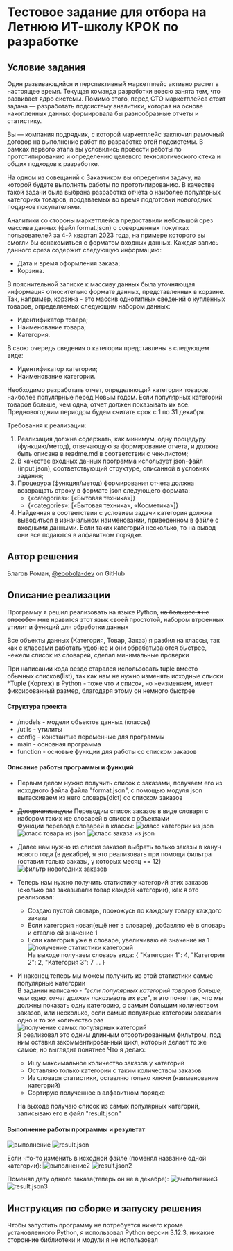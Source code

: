 # Тестовое задание для отбора на Летнюю ИТ-школу КРОК по разработке

## Условие задания
Один развивающийся и перспективный маркетплейс активно растет в настоящее время. Текущая команда разработки вовсю занята тем, что развивает ядро системы. Помимо этого, перед CTO маркетплейса стоит задача — разработать подсистему аналитики, которая на основе накопленных данных формировала бы разнообразные отчеты и статистику.

Вы — компания подрядчик, с которой маркетплейс заключил рамочный договор на выполнение работ по разработке этой подсистемы. В рамках первого этапа вы условились провести работы по прототипированию и определению целевого технологического стека и общих подходов к разработке.

На одном из совещаний с Заказчиком вы определили задачу, на которой будете выполнять работы по прототипированию. В качестве такой задачи была выбрана разработка отчета о наиболее популярных категориях товаров, продаваемых во время подготовки новогодних подарков покупателями.

Аналитики со стороны маркетплейса предоставили небольшой срез массива данных (файл format.json) о совершенных покупках пользователей за 4-й квартал 2023 года, на примере которого вы смогли бы ознакомиться с форматом входных данных. Каждая запись данного среза содержит следующую информацию:
- Дата и время оформления заказа;
- Корзина.

В пояснительной записке к массиву данных была уточняющая информация относительно формате данных, представленных в корзине. Так, например, корзина - это массив однотипных сведений о купленных товаров, определяемых следующим набором данных:
- Идентификатор товара;
- Наименование товара;
- Категория.

В свою очередь сведения о категории представлены в следующем виде:
- Идентификатор категории;
- Наименование категории.

Необходимо разработать отчет, определяющий категории товаров, наиболее популярные перед Новым годом. Если популярных категорий товаров больше, чем одна, отчет должен показывать их все. Предновогодним периодом будем считать срок с 1 по 31 декабря.

Требования к реализации:
1. Реализация должна содержать, как минимум, одну процедуру (функцию/метод), отвечающую за формирование отчета, и должна быть описана в readme.md в соответствии с чек-листом;
2. В качестве входных данных программа использует json-файл (input.json), соответствующий структуре, описанной в условиях задания;
3. Процедура (функция/метод) формирования отчета должна возвращать строку в формате json следующего формата:
   - {«categories»: [«Бытовая техника»]}
   - {«categories»: [«Бытовая техника», «Косметика»]}
4. Найденная в соответствии с условием задачи категория должна выводиться в изначальном наименовании, приведенном в файле с входными данными. Если таких категорий несколько, то на вывод они все подаются в алфавитном порядке.

## Автор решения

Благов Роман, [@ebobola-dev](https://github.com/ebobola-dev) on GitHub

## Описание реализации
Программу я решил реализовать на языке Python, ~~на большее я не способен~~ мне нравится этот язык своей простотой, набором втроенных утилит и функций для обработки данных

Все объекты данных (Категория, Товар, Заказ) я разбил на классы, так как с классами работать удобнее и они обрабатываются быстрее, нежели список из словарей, сделал минимальные проверки

При написании кода везде старался использовать tuple вместо обычных списков(list), так как нам не нужно изменять исходные списки<br>
*Tuple (Кортеж) в Python - тоже что и список, но неизменяем, имеет фиксированный размер, благодаря этому он немного быстрее

#### Структура проекта
- /models - модели объектов данных (классы)
- /utils - утилиты
- config - константые переменные для программы
- main - основная программа
- function - основые функции для работы со списком заказов

#### Описание работы программы и функций
- Первым делом нужно получить список с заказами, получаем его из исходного файла файла "format.json", c помощью модуля json вытаскиваем из него словарь(dict) со списком заказов
- ~~Десериализацуем~~ Переводим список заказов в виде словаря с набором таких же словарей в список с объектами<br>
	Функции перевода словарей в классы:
	<img src="images/category_from_json.png" alt="класс категории из json">
	<img src="images/product_from_json.png" alt="класс товара из json">
	<img src="images/order_from_json.png" alt="класс заказа из json">

- Далее нам нужно из списка заказов выбрать только заказы в канун нового года (в декабре), я это реализовать при помощи фильтра (оставил только заказы, у которых месяц == 12)
	<img src="images/get_new_year_eve_orders.png" alt="фильтр новогодних заказов">
- Теперь нам нужно получить статистику категорий этих заказов (сколько раз заказывали товар каждой категории), как я это реализовал:
	- Создаю пустой словарь, прохожусь по каждому товару каждого заказа
	- Если категория новая(ещё нет в словаре), добавляю её в словарь и ставлю ей значение 1
	- Если категория уже в словаре, увеличиваю её значение на 1
	<img src="images/get_category_statistics.png" alt="получение статистики категорий" width><br>
	На выходе получаем словарь вида:
	{
		"Категория 1": 4,
		"Категория 2": 2,
		"Категория 3": 7
		...
	}
- И наконец теперь мы можем получить из этой статистики самые популярные категории<br>
	В задании написано - *"если популярных категорий товаров больше, чем одна, отчет должен показывать их все"*, я это понял так, что мы должны показать одну категорию, с самым большим количеством заказов, или несколько, если самые популярые категории заказали одно и то же количество раз
	<img src="images/get_most_popular_categories.png" alt="получение самых популярных категорий"><br>
	Я реализовал это одним длинным отсортированным фильтром, под ним оставил закомментированный цикл, который делает то же самое, но выглядит понятнее
	Что я делаю:
	- Ищу максимальное количество заказов у категорий
	- Оставляю только категории с таким количеством заказов
	- Из словаря статистики, оставляю только ключи (наименование категорий)
	- Сортирую полученное в алфавитном порядке

	На выходе получаю список из самых популярных категорий, записываю его в файл "result.json"

#### Выполнение работы программы и результат


<img src="images/result.jpg" alt="выполнение">
<img src="images/result_json.png" alt="result.json">

Если что-то изменить в исходной файле (поменял название одной категории):
<img src="images/result2.jpg" alt="выполнение2">
<img src="images/result_json2.png" alt="result.json2">

Поменял дату одного заказа(теперь он не в декабре):
<img src="images/result_data_changed.jpg" alt="выполнение3">
<img src="images/result_json3.png" alt="result.json3">

## Инструкция по сборке и запуску решения
Чтобы запустить программу не потребуется ничего кроме установленного Python, я использовал Python версии 3.12.3, никакие сторонние библиотеки и модули я не использовал